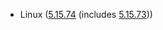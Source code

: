 - Linux ([5.15.74](https://git.kernel.org/pub/scm/linux/kernel/git/stable/linux.git/tag/?h=v5.15.74) (includes [5.15.73](https://lwn.net/Articles/910957)))

